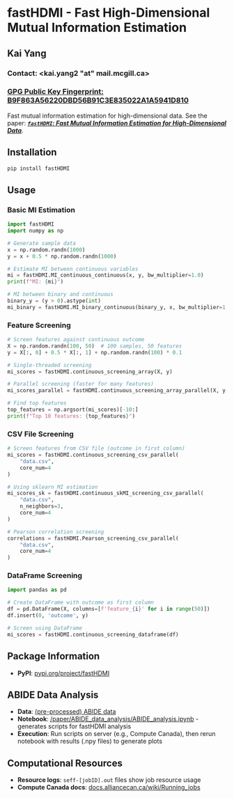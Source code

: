 # fastHDMI - Fast High-Dimensional Mutual Information Estimation

## Kai Yang
### Contact: <kai.yang2 "at" mail.mcgill.ca>
### [GPG Public Key Fingerprint: B9F863A56220DBD56B91C3E835022A1A5941D810](https://keys.openpgp.org/vks/v1/by-fingerprint/B9F863A56220DBD56B91C3E835022A1A5941D810)

Fast mutual information estimation for high-dimensional data. See the paper: [***`fastHDMI`: Fast Mutual Information Estimation for High-Dimensional Data***](https://arxiv.org/abs/2410.10082).

## Installation

```bash
pip install fastHDMI
```

## Usage

### Basic MI Estimation
```python
import fastHDMI
import numpy as np

# Generate sample data
x = np.random.randn(1000)
y = x + 0.5 * np.random.randn(1000)

# Estimate MI between continuous variables
mi = fastHDMI.MI_continuous_continuous(x, y, bw_multiplier=1.0)
print(f"MI: {mi}")

# MI between binary and continuous
binary_y = (y > 0).astype(int)
mi_binary = fastHDMI.MI_binary_continuous(binary_y, x, bw_multiplier=1.0)
```

### Feature Screening
```python
# Screen features against continuous outcome
X = np.random.randn(100, 50)  # 100 samples, 50 features
y = X[:, 0] + 0.5 * X[:, 1] + np.random.randn(100) * 0.1

# Single-threaded screening
mi_scores = fastHDMI.continuous_screening_array(X, y)

# Parallel screening (faster for many features)
mi_scores_parallel = fastHDMI.continuous_screening_array_parallel(X, y, core_num=4)

# Find top features
top_features = np.argsort(mi_scores)[-10:]
print(f"Top 10 features: {top_features}")
```

### CSV File Screening
```python
# Screen features from CSV file (outcome in first column)
mi_scores = fastHDMI.continuous_screening_csv_parallel(
    "data.csv",
    core_num=4
)

# Using sklearn MI estimation
mi_scores_sk = fastHDMI.continuous_skMI_screening_csv_parallel(
    "data.csv", 
    n_neighbors=3,
    core_num=4
)

# Pearson correlation screening
correlations = fastHDMI.Pearson_screening_csv_parallel(
    "data.csv",
    core_num=4
)
```

### DataFrame Screening
```python
import pandas as pd

# Create DataFrame with outcome as first column
df = pd.DataFrame(X, columns=[f'feature_{i}' for i in range(50)])
df.insert(0, 'outcome', y)

# Screen using DataFrame
mi_scores = fastHDMI.continuous_screening_dataframe(df)
```

## Package Information

- **PyPI**: [pypi.org/project/fastHDMI](https://pypi.org/project/fastHDMI/)

## ABIDE Data Analysis

- **Data**: [(pre-processed) ABIDE data](http://preprocessed-connectomes-project.org/abide/)
- **Notebook**: [/paper/ABIDE_data_analysis/ABIDE_analysis.ipynb](/paper/ABIDE_data_analysis/ABIDE_analysis.ipynb) - generates scripts for fastHDMI analysis
- **Execution**: Run scripts on server (e.g., Compute Canada), then rerun notebook with results (.npy files) to generate plots

## Computational Resources

- **Resource logs**: `seff-[jobID].out` files show job resource usage
- **Compute Canada docs**: [docs.alliancecan.ca/wiki/Running_jobs](https://docs.alliancecan.ca/wiki/Running_jobs)